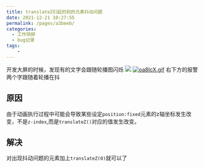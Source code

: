 ```yaml
---
title: translateZ引起的别的元素抖动问题
date: 2021-12-21 10:27:55
permalink: /pages/a3beeb/
categories:
  - 工作琐碎
  - bug记录
tags:
    -
---
```

开发大屏的时候，发现有的文字会跟随轮播图闪烁
![](https://gitee.com/knif/img/raw/master/img/2021021221.gif)
[![oa8IcX.gif](https://www.helloimg.com/images/2023/03/12/oa8IcX.gif)](https://www.helloimg.com/image/oa8IcX)
右下方的报警两个字跟随着轮播在抖

## 原因
由于动画执行过程中可能会导致某些设定`position:fixed`元素的z轴坐标发生改变，不是`z-index`,而是`translateZ()`对应的值发生改变。

## 解决
对出现抖动问题的元素加上`translateZ(0)`就可以了